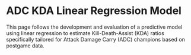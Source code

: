 # ADC KDA Linear Regression Model
This page follows the development and evaluation of a predictive model using linear regression to estimate Kill-Death-Assist (KDA) ratios specifically tailored for Attack Damage Carry (ADC) champions based on postgame data.





